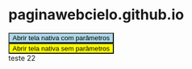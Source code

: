 # paginawebcielo.github.io
<script>
  var obj = {pDouble: 1.99, pString: 'parametros', pInt: 2, pBoolean: true}
  var str = JSON.stringify(obj);

</script>
<button style="background-color: lightblue;" type="button" onclick="native.openNativeScreenWithParams('1', str, true);">Abrir tela nativa com parâmetros</button><br/>
<button style="background-color: yellow;" type="button" onclick="native.openNativeScreen();">Abrir tela nativa sem parâmetros</button><br/>
teste 22
